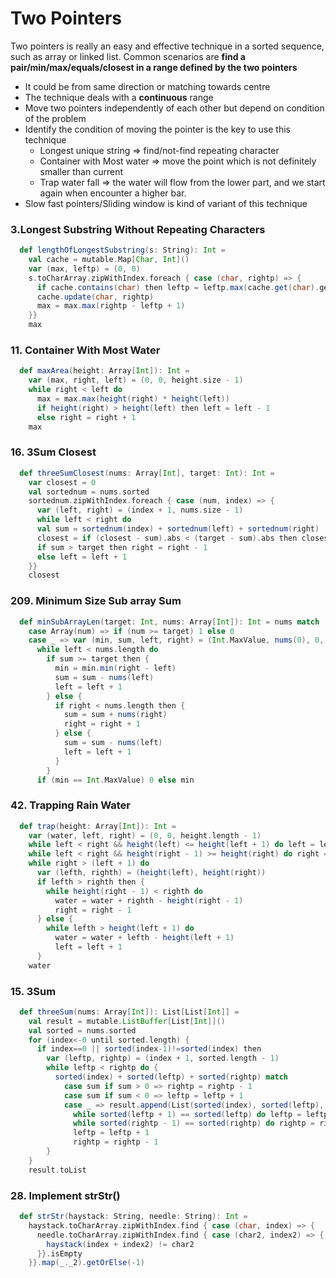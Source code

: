 # Two Pointers
Two pointers is really an easy and effective technique in a sorted sequence, such as array or linked list.
Common scenarios are **find a pair/min/max/equals/closest in a range defined by the two pointers**

- It could be from same direction or matching towards centre
- The technique deals with a **continuous** range 
- Move two pointers independently of each other but depend on condition of the problem
- Identify the condition of moving the pointer is the key to use this technique
  - Longest unique string => find/not-find repeating character 
  - Container with Most water => move the point which is not definitely smaller than current 
  - Trap water fall => the water will flow from the lower part, and we start again when encounter a higher bar.
- Slow fast pointers/Sliding window is kind of variant of this technique

### 3.Longest Substring Without Repeating Characters
```scala
  def lengthOfLongestSubstring(s: String): Int =
    val cache = mutable.Map[Char, Int]()
    var (max, leftp) = (0, 0)
    s.toCharArray.zipWithIndex.foreach { case (char, rightp) => {
      if cache.contains(char) then leftp = leftp.max(cache.get(char).get + 1)
      cache.update(char, rightp)
      max = max.max(rightp - leftp + 1)
    }}
    max
```

### 11. Container With Most Water
```scala
  def maxArea(height: Array[Int]): Int =
    var (max, right, left) = (0, 0, height.size - 1)
    while right < left do
      max = max.max(height(right) * height(left))
      if height(right) > height(left) then left = left - 1
      else right = right + 1
    max
```

### 16. 3Sum Closest
```scala
  def threeSumClosest(nums: Array[Int], target: Int): Int =
    var closest = 0
    val sortednum = nums.sorted
    sortednum.zipWithIndex.foreach { case (num, index) => {
      var (left, right) = (index + 1, nums.size - 1)
      while left < right do
      val sum = sortednum(index) + sortednum(left) + sortednum(right)
      closest = if (closest - sum).abs < (target - sum).abs then closest else sum
      if sum > target then right = right - 1
      else left = left + 1
    }}
    closest
```

### 209. Minimum Size Sub array Sum
```scala
  def minSubArrayLen(target: Int, nums: Array[Int]): Int = nums match
    case Array(num) => if (num >= target) 1 else 0
    case _ => var (min, sum, left, right) = (Int.MaxValue, nums(0), 0, 1)
      while left < nums.length do
        if sum >= target then {
          min = min.min(right - left)
          sum = sum - nums(left)
          left = left + 1
        } else {
          if right < nums.length then {
            sum = sum + nums(right)
            right = right + 1
          } else {
            sum = sum - nums(left)
            left = left + 1
          }
        }
      if (min == Int.MaxValue) 0 else min
```

### 42. Trapping Rain Water
```scala
  def trap(height: Array[Int]): Int =
    var (water, left, right) = (0, 0, height.length - 1)
    while left < right && height(left) <= height(left + 1) do left = left + 1
    while left < right && height(right - 1) >= height(right) do right = right - 1
    while right > (left + 1) do
      var (lefth, righth) = (height(left), height(right))
      if lefth > righth then {
        while height(right - 1) < righth do
          water = water + righth - height(right - 1)
          right = right - 1
      } else {
        while lefth > height(left + 1) do
          water = water + lefth - height(left + 1)
          left = left + 1
      }
    water
```

### 15. 3Sum
```scala
  def threeSum(nums: Array[Int]): List[List[Int]] =
    val result = mutable.ListBuffer[List[Int]]()
    val sorted = nums.sorted
    for (index<-0 until sorted.length) {
      if index==0 || sorted(index-1)!=sorted(index) then
        var (leftp, rightp) = (index + 1, sorted.length - 1)
        while leftp < rightp do {
          sorted(index) + sorted(leftp) + sorted(rightp) match
            case sum if sum > 0 => rightp = rightp - 1
            case sum if sum < 0 => leftp = leftp + 1
            case _ => result.append(List(sorted(index), sorted(leftp), sorted(rightp)))
              while sorted(leftp + 1) == sorted(leftp) do leftp = leftp + 1
              while sorted(rightp - 1) == sorted(rightp) do rightp = rightp - 1
              leftp = leftp + 1
              rightp = rightp - 1
        }
    }
    result.toList
```

### 28. Implement strStr()
```scala
  def strStr(haystack: String, needle: String): Int =
    haystack.toCharArray.zipWithIndex.find { case (char, index) => {
      needle.toCharArray.zipWithIndex.find { case (char2, index2) => {
        haystack(index + index2) != char2
      }}.isEmpty
    }}.map(_._2).getOrElse(-1)
```